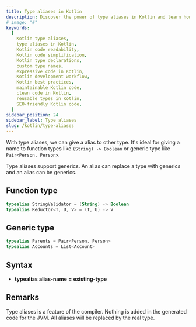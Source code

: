 ```yaml
---
title: Type aliases in Kotlin
description: Discover the power of type aliases in Kotlin and learn how they can simplify your code and enhance its readability. Type aliases allow you to create custom names for existing types, making your code more expressive and self-documenting. Whether you're working with complex data structures, external libraries, or repetitive type declarations, type aliases provide a concise way to define and reuse types throughout your codebase. Explore real-world examples, best practices, and practical use cases that demonstrate how type aliases can improve your Kotlin development workflow. Stay ahead of the game by leveraging this feature to create clean, maintainable code that is both efficient and SEO friendly
# image: "#"
keywords:
  [
    Kotlin type aliases,
    type aliases in Kotlin,
    Kotlin code readability,
    Kotlin code simplification,
    Kotlin type declarations,
    custom type names,
    expressive code in Kotlin,
    Kotlin development workflow,
    Kotlin best practices,
    maintainable Kotlin code,
    clean code in Kotlin,
    reusable types in Kotlin,
    SEO-friendly Kotlin code,
  ]
sidebar_position: 24
sidebar_label: Type aliases
slug: /kotlin/type-aliases
---
```


With type aliases, we can give a alias to other type. It's ideal for giving a name to function types like `(String) -> Boolean` or generic type like `Pair<Person, Person>`.

Type aliases support generics. An alias can replace a type with generics and an alias can be generics.

## Function type

```kotlin
typealias StringValidator = (String) -> Boolean
typealias Reductor<T, U, V> = (T, U) -> V
```

## Generic type

```kotlin
typealias Parents = Pair<Person, Person>
typealias Accounts = List<Account>
```

## Syntax

- **typealias** **alias-name** **=** **existing-type**

## Remarks

Type aliases is a feature of the compiler. Nothing is added in the generated code for the JVM. All aliases will be replaced by the real type.
